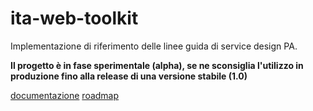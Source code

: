 # ita-web-toolkit

Implementazione di riferimento delle linee guida di service design PA.

**Il progetto è in fase sperimentale (alpha), se ne sconsiglia l'utilizzo in produzione fino alla release di una versione stabile (1.0)**

[documentazione](https://italia-it.github.io/ita-web-toolkit/)
[roadmap](https://italia-it.github.io/ita-web-toolkit/docs/roadmap.html)
